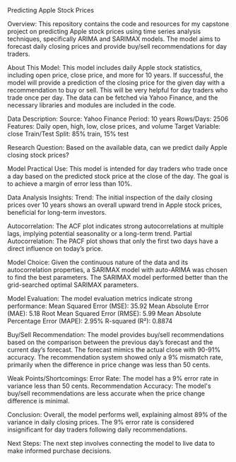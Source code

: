 Predicting Apple Stock Prices

Overview:
This repository contains the code and resources for my capstone project on predicting Apple stock prices using time series analysis techniques, specifically ARIMA and SARIMAX models. The model aims to forecast daily closing prices and provide buy/sell recommendations for day traders.

About This Model:
This model includes daily Apple stock statistics, including open price, close price, and more for 10 years. If successful, the model will provide a prediction of the closing price for the given day with a recommendation to buy or sell. This will be very helpful for day traders who trade once per day. The data can be fetched via Yahoo Finance, and the necessary libraries and modules are included in the code.

Data Description:
Source: Yahoo Finance
Period: 10 years
Rows/Days: 2506
Features: Daily open, high, low, close prices, and volume
Target Variable: close
Train/Test Split: 85% train, 15% test

Research Question:
Based on the available data, can we predict daily Apple closing stock prices?

Model Practical Use:
This model is intended for day traders who trade once a day based on the predicted stock price at the close of the day. The goal is to achieve a margin of error less than 10%.

Data Analysis Insights:
Trend: The initial inspection of the daily closing prices over 10 years shows an overall upward trend in Apple stock prices, beneficial for long-term investors.

Autocorrelation: The ACF plot indicates strong autocorrelations at multiple lags, implying potential seasonality or a long-term trend.
Partial Autocorrelation: The PACF plot shows that only the first two days have a direct influence on today’s price.

Model Choice:
Given the continuous nature of the data and its autocorrelation properties, a SARIMAX model with auto-ARIMA was chosen to find the best parameters. The SARIMAX model performed better than the grid-searched optimal SARIMAX parameters.

Model Evaluation:
The model evaluation metrics indicate strong performance:
Mean Squared Error (MSE): 35.92
Mean Absolute Error (MAE): 5.18
Root Mean Squared Error (RMSE): 5.99
Mean Absolute Percentage Error (MAPE): 2.95%
R-squared (R²): 0.8874

Buy/Sell Recommendation:
The model provides buy/sell recommendations based on the comparison between the previous day’s forecast and the current day’s forecast. The forecast mimics the actual close with 90-91% accuracy. The recommendation system showed only a 9% mismatch rate, primarily when the difference in price change was less than 50 cents.

Weak Points/Shortcomings:
Error Rate: The model has a 9% error rate in variance less than 50 cents.
Recommendation Accuracy: The model's buy/sell recommendations are less accurate when the price change difference is minimal.

Conclusion:
Overall, the model performs well, explaining almost 89% of the variance in daily closing prices. The 9% error rate is considered insignificant for day traders following daily recommendations.

Next Steps:
The next step involves connecting the model to live data to make informed purchase decisions.
